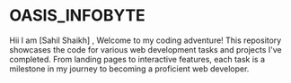 # OASIS_INFOBYTE
Hii I am [Sahil Shaikh] , Welcome to my coding adventure! This repository showcases the code for various web development tasks and projects I've completed. From landing pages to interactive features, each task is a milestone in my journey to becoming a proficient web developer.
